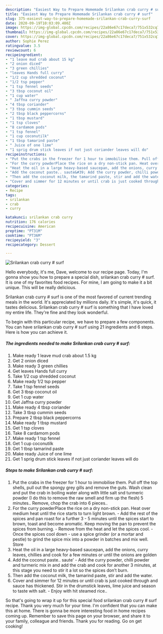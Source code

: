 ```yaml
---
description: "Easiest Way to Prepare Homemade Srilankan crab curry # surf"
title: "Easiest Way to Prepare Homemade Srilankan crab curry # surf"
slug: 375-easiest-way-to-prepare-homemade-srilankan-crab-curry-surf
date: 2020-09-19T10:03:09.400Z
image: https://img-global.cpcdn.com/recipes/22a86e67c17deca7/751x532cq70/srilankan-crab-curry-surf-recipe-main-photo.jpg
thumbnail: https://img-global.cpcdn.com/recipes/22a86e67c17deca7/751x532cq70/srilankan-crab-curry-surf-recipe-main-photo.jpg
cover: https://img-global.cpcdn.com/recipes/22a86e67c17deca7/751x532cq70/srilankan-crab-curry-surf-recipe-main-photo.jpg
author: Sophie Perez
ratingvalue: 3.5
reviewcount: 6
recipeingredient:
- "1 leave mud crab about 15 kg"
- "2 onion diced"
- "3 green chillies"
- "leaves Hands full curry"
- "1/2 cup shredded coconut"
- "1/2 tsp pepper"
- "1 tsp fennel seeds"
- "3 tbsp coconut oil"
- "1 cup water"
- " Jaffna curry powder"
- "4 tbsp coriander"
- "3 tbsp cummin seeds"
- "2 tbsp black peppercorns"
- "1 tbsp mustard"
- "1 tsp cloves"
- "8 cardamom pods"
- "1 tsp fennel"
- "1 cup coconutilk"
- "1 tbsp tamarind paste"
- " Juice of one lime"
- "1 sprig drum stick leaves if not just coriander leaves will do"
recipeinstructions:
- "Put the crabs in the freezer for 1 hour to immobilise them. Pull off the top shells, pull out the spongy grey gills and remove the guts. Wash clean and put the crab in boiling water along with little salt snd turmeric powder (I do this to remove the raw smell and firm up the flesh) 5 minutes.. Remove, chop the crab into 6 pieces.."
- "For the curry powderPlace the rice on a dry non-stick pan. Heat over medium heat until the rice starts to turn light brown. Add the rest of the spices and pan roast for a further 3 - 5 minutes until the spices start to brown, toast and become aromatic. Keep moving the pan to prevent the spices from burning. Remove from the heat and let the spices cool. Once the spices cool down - use a spice grinder (or a mortar and pestle) to grind the spice mix into a powder in batches and mix well. Store"
- "Heat the oil in a large heavy-based saucepan, add the onions, curry leaves, chillies and cook for a few minutes or until the onions are golden"
- "Add the coconut paste.. saute&#39; Add the curry powder, chilli powder and turmeric mix in and add the crab and cook for another 3 minutes, at this stage you need to stir it a lot so the spices don’t burn."
- "Then add the coconut milk, the tamarind paste, stir and add the water."
- "Cover and simmer for 12 minutes or until crab is just cooked through and sauce has thickened. Stir in the drumstick leaves, lime juice and season to taste with salt. Enjoy with hit steamed rice.."
categories:
- Recipe
tags:
- srilankan
- crab
- curry

katakunci: srilankan crab curry 
nutrition: 176 calories
recipecuisine: American
preptime: "PT31M"
cooktime: "PT36M"
recipeyield: "3"
recipecategory: Dessert

---
```



![Srilankan crab curry # surf](https://img-global.cpcdn.com/recipes/22a86e67c17deca7/751x532cq70/srilankan-crab-curry-surf-recipe-main-photo.jpg)

Hello everybody, it's me, Dave, welcome to our recipe page. Today, I'm gonna show you how to prepare a special dish, srilankan crab curry # surf. It is one of my favorites food recipes. For mine, I am going to make it a bit unique. This will be really delicious.

Srilankan crab curry # surf is one of the most favored of current trending meals in the world. It's appreciated by millions daily. It's simple, it's quick, it tastes delicious. Srilankan crab curry # surf is something that I have loved my entire life. They're fine and they look wonderful.




To begin with this particular recipe, we have to prepare a few components. You can have srilankan crab curry # surf using 21 ingredients and 6 steps. Here is how you can achieve it.

<!--inarticleads1-->

##### The ingredients needed to make Srilankan crab curry # surf:

1. Make ready 1 leave mud crab about 1.5 kg
1. Get 2 onion diced
1. Make ready 3 green chillies
1. Get leaves Hands full curry
1. Take 1/2 cup shredded coconut
1. Make ready 1/2 tsp pepper
1. Take 1 tsp fennel seeds
1. Get 3 tbsp coconut oil
1. Get 1 cup water
1. Get  Jaffna curry powder
1. Make ready 4 tbsp coriander
1. Take 3 tbsp cummin seeds
1. Prepare 2 tbsp black peppercorns
1. Make ready 1 tbsp mustard
1. Get 1 tsp cloves
1. Take 8 cardamom pods
1. Make ready 1 tsp fennel
1. Get 1 cup coconutilk
1. Get 1 tbsp tamarind paste
1. Make ready  Juice of one lime
1. Get 1 sprig drum stick leaves if not just coriander leaves will do




<!--inarticleads2-->

##### Steps to make Srilankan crab curry # surf:

1. Put the crabs in the freezer for 1 hour to immobilise them. Pull off the top shells, pull out the spongy grey gills and remove the guts. Wash clean and put the crab in boiling water along with little salt snd turmeric powder (I do this to remove the raw smell and firm up the flesh) 5 minutes.. Remove, chop the crab into 6 pieces..
1. For the curry powderPlace the rice on a dry non-stick pan. Heat over medium heat until the rice starts to turn light brown. - Add the rest of the spices and pan roast for a further 3 - 5 minutes until the spices start to brown, toast and become aromatic. Keep moving the pan to prevent the spices from burning. - Remove from the heat and let the spices cool. - Once the spices cool down - use a spice grinder (or a mortar and pestle) to grind the spice mix into a powder in batches and mix well. Store
1. Heat the oil in a large heavy-based saucepan, add the onions, curry leaves, chillies and cook for a few minutes or until the onions are golden
1. Add the coconut paste.. saute&#39; - Add the curry powder, chilli powder and turmeric mix in and add the crab and cook for another 3 minutes, at this stage you need to stir it a lot so the spices don’t burn.
1. Then add the coconut milk, the tamarind paste, stir and add the water.
1. Cover and simmer for 12 minutes or until crab is just cooked through and sauce has thickened. Stir in the drumstick leaves, lime juice and season to taste with salt. - Enjoy with hit steamed rice..




So that's going to wrap it up for this special food srilankan crab curry # surf recipe. Thank you very much for your time. I'm confident that you can make this at home. There is gonna be more interesting food in home recipes coming up. Remember to save this page on your browser, and share it to your family, colleague and friends. Thank you for reading. Go on get cooking!
